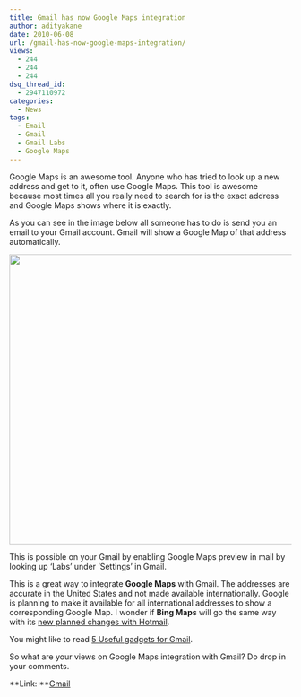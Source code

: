 ```yaml
---
title: Gmail has now Google Maps integration
author: adityakane
date: 2010-06-08
url: /gmail-has-now-google-maps-integration/
views:
  - 244
  - 244
  - 244
dsq_thread_id:
  - 2947110972
categories:
  - News
tags:
  - Email
  - Gmail
  - Gmail Labs
  - Google Maps
---
```

Google Maps is an awesome tool. Anyone who has tried to look up a new address and get to it, often use Google Maps. This tool is awesome because most times all you really need to search for is the exact address and Google Maps shows where it is exactly.

As you can see in the image below all someone has to do is send you an email to your Gmail account. Gmail will show a Google Map of that address automatically.

<a rel="attachment wp-att-26345" href="http://devilsworkshop.org/gmail-has-now-google-maps-integration/google_maps_gmail/"><img class="aligncenter size-full wp-image-26345" title="google_maps_Gmail" src="http://cdn.devilsworkshop.org/files/2010/06/google_maps_Gmail.png" alt="" width="522" height="517" /></a>

This is possible on your Gmail by enabling Google Maps preview in mail by looking up &#8216;Labs&#8217; under &#8216;Settings&#8217; in Gmail.

This is a great way to integrate **Google Maps** with Gmail. The addresses are accurate in the United States and not made available internationally. Google is planning to make it available for all international addresses to show a corresponding Google Map. I wonder if **Bing Maps** will go the same way with its [new planned changes with Hotmail][1].

You might like to read [5 Useful gadgets for Gmail][2].

So what are your views on Google Maps integration with Gmail? Do drop in your comments.

**Link: **<a href="http://gmailblog.blogspot.com/2010/06/google-maps-previews-in-gmail-and.html" onclick="_gaq.push(['_trackEvent', 'outbound-article', 'http://gmailblog.blogspot.com/2010/06/google-maps-previews-in-gmail-and.html', 'Gmail']);" >Gmail</a>

 [1]: http://devilsworkshop.org/hotmail-to-make-changes-to-keep-gmail-in-check/
 [2]: http://devilsworkshop.org/5-useful-gadgets-for-gmail/ "5 Useful gadgets for Gmail"
